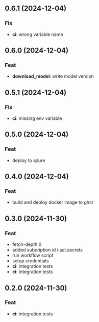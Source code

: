 ## 0.6.1 (2024-12-04)

### Fix

- **ci**: wrong variable name

## 0.6.0 (2024-12-04)

### Feat

- **download_model**: write model version

## 0.5.1 (2024-12-04)

### Fix

- **ci**: missing env variable

## 0.5.0 (2024-12-04)

### Feat

- deploy to azure

## 0.4.0 (2024-12-04)

### Feat

- build and deploy docker image to ghcr

## 0.3.0 (2024-11-30)

### Feat

- fetch-depth 0
- added subcription id i act.secrets
- run workflow script
- setup credentials
- **ci**: integration tests
- **ci**: integration tests

## 0.2.0 (2024-11-30)

### Feat

- **ci**: integration tests
